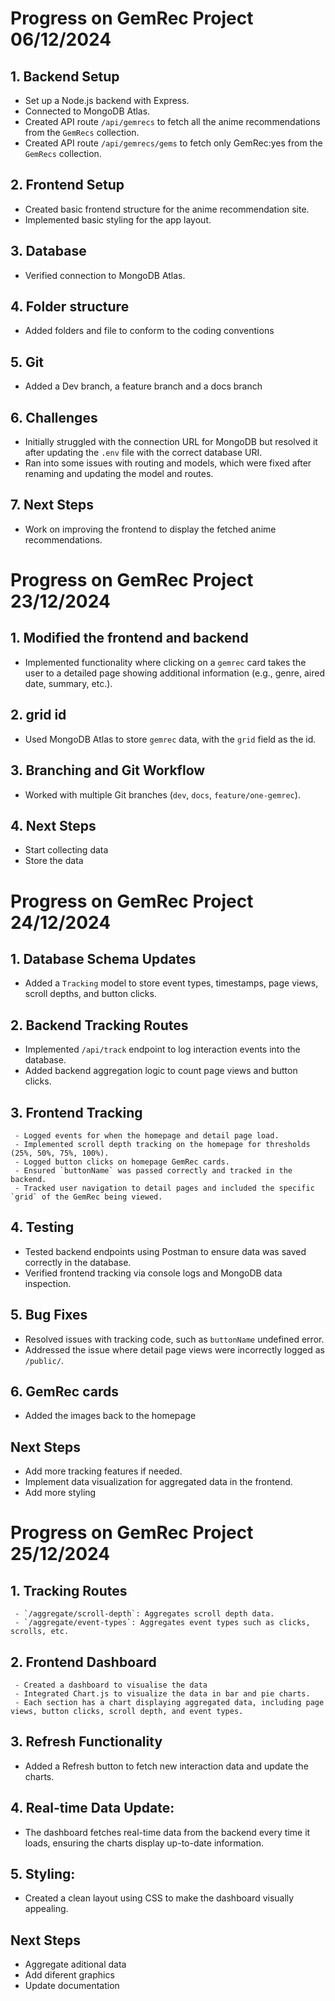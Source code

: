 # Progress on GemRec Project 06/12/2024

## 1. Backend Setup

- Set up a Node.js backend with Express.
- Connected to MongoDB Atlas.
- Created API route `/api/gemrecs` to fetch all the anime recommendations from the `GemRecs` collection.
- Created API route `/api/gemrecs/gems` to fetch only GemRec:yes from the `GemRecs` collection.

## 2. Frontend Setup

- Created basic frontend structure for the anime recommendation site.
- Implemented basic styling for the app layout.

## 3. Database

- Verified connection to MongoDB Atlas.

## 4. Folder structure

- Added folders and file to conform to the coding conventions

## 5. Git

- Added a Dev branch, a feature branch and a docs branch

## 6. Challenges

- Initially struggled with the connection URL for MongoDB but resolved it after updating the `.env` file with the correct database URI.
- Ran into some issues with routing and models, which were fixed after renaming and updating the model and routes.

## 7. Next Steps

- Work on improving the frontend to display the fetched anime recommendations.

# Progress on GemRec Project 23/12/2024

## 1. Modified the frontend and backend

- Implemented functionality where clicking on a `gemrec` card takes the user to a detailed page showing additional information (e.g., genre, aired date, summary, etc.).

## 2. grid id

- Used MongoDB Atlas to store `gemrec` data, with the `grid` field as the id.

## 3. Branching and Git Workflow

- Worked with multiple Git branches (`dev`, `docs`, `feature/one-gemrec`).

## 4. Next Steps

- Start collecting data
- Store the data

# Progress on GemRec Project 24/12/2024

## 1. Database Schema Updates

- Added a `Tracking` model to store event types, timestamps, page views, scroll depths, and button clicks.

## 2. Backend Tracking Routes

- Implemented `/api/track` endpoint to log interaction events into the database.
- Added backend aggregation logic to count page views and button clicks.

## 3. Frontend Tracking

     - Logged events for when the homepage and detail page load.
     - Implemented scroll depth tracking on the homepage for thresholds (25%, 50%, 75%, 100%).
     - Logged button clicks on homepage GemRec cards.
     - Ensured `buttonName` was passed correctly and tracked in the backend.
     - Tracked user navigation to detail pages and included the specific `grid` of the GemRec being viewed.

## 4. Testing

- Tested backend endpoints using Postman to ensure data was saved correctly in the database.
- Verified frontend tracking via console logs and MongoDB data inspection.

## 5. Bug Fixes

- Resolved issues with tracking code, such as `buttonName` undefined error.
- Addressed the issue where detail page views were incorrectly logged as `/public/`.

## 6. GemRec cards

- Added the images back to the homepage

## Next Steps

- Add more tracking features if needed.
- Implement data visualization for aggregated data in the frontend.
- Add more styling

# Progress on GemRec Project 25/12/2024

## 1. Tracking Routes

     - `/aggregate/scroll-depth`: Aggregates scroll depth data.
     - `/aggregate/event-types`: Aggregates event types such as clicks, scrolls, etc.

## 2. Frontend Dashboard

     - Created a dashboard to visualise the data
     - Integrated Chart.js to visualize the data in bar and pie charts.
     - Each section has a chart displaying aggregated data, including page views, button clicks, scroll depth, and event types.

## 3. Refresh Functionality

- Added a Refresh button to fetch new interaction data and update the charts.

## 4. Real-time Data Update:

- The dashboard fetches real-time data from the backend every time it loads, ensuring the charts display up-to-date information.

## 5. Styling:

- Created a clean layout using CSS to make the dashboard visually appealing.

## Next Steps

- Aggregate aditional data
- Add diferent graphics
- Update documentation
